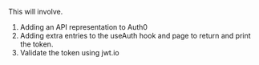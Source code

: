 This will involve.

1. Adding an API representation to Auth0
2. Adding extra entries to the useAuth hook and page to return and print the token.
3. Validate the token using jwt.io
